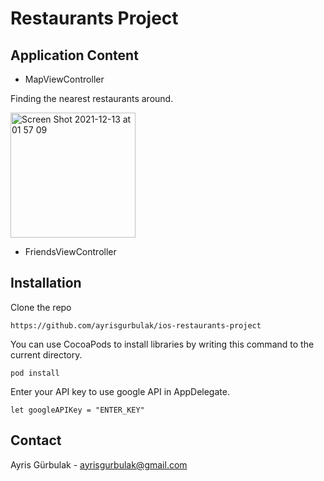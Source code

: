 # Restaurants Project

## Application Content

- MapViewController

Finding the nearest restaurants around.

<img width="200" alt="Screen Shot 2021-12-13 at 01 57 09" src="https://user-images.githubusercontent.com/67962952/145733025-ff8b89ab-bc06-44fe-832e-fc1164afbea2.png">

- FriendsViewController

## Installation

Clone the repo

```
https://github.com/ayrisgurbulak/ios-restaurants-project
```

You can use CocoaPods to install libraries by writing this command to the current directory.

```
pod install
```
Enter your API key to use google API in AppDelegate.

```
let googleAPIKey = "ENTER_KEY"
```

## Contact
Ayris Gürbulak - ayrisgurbulak@gmail.com
